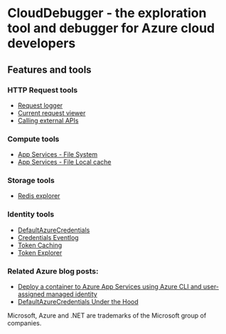 # CloudDebugger - the exploration tool and debugger for Azure cloud developers






## Features and tools



### HTTP Request tools
* [Request logger](https://github.com/tndata/CloudDebugger/wiki/RequestLogger)
* [Current request viewer](https://github.com/tndata/CloudDebugger/wiki/CurrentRequestViewer)
* [Calling external APIs](https://github.com/tndata/CloudDebugger/wiki/CallingAPIs)



### Compute tools
* [App Services - File System](https://github.com/tndata/CloudDebugger/wiki/AppServices)
* [App Services - File Local cache](https://github.com/tndata/CloudDebugger/wiki/AppServices)



### Storage tools
* [Redis explorer](https://github.com/tndata/CloudDebugger/wiki/RedisExplorer)


### Identity tools
* [DefaultAzureCredentials](https://github.com/tndata/CloudDebugger/wiki/DefaultAzureCredentials)
* [Credentials Eventlog](https://github.com/tndata/CloudDebugger/wiki/CredentialsEventLog)
* [Token Caching](https://github.com/tndata/https://github.com/tndata/CloudDebugger/wiki/TokenCaching)
* [Token Explorer](https://github.com/tndata/CloudDebugger/wiki/TokenExplorer)



### Related Azure blog posts:
* <a href="https://nestenius.se/2024/08/27/deploy-a-container-to-azure-app-services-using-azure-cli-and-user-assigned-managed-identity/" target="_blank">Deploy a container to Azure App Services using Azure CLI and user-assigned managed identity</a>
* <a href="https://nestenius.se/2024/04/18/default-azure-credentials-under-the-hood/" target="_blank">DefaultAzureCredentials Under the Hood</a>



Microsoft, Azure and .NET are trademarks of the Microsoft group of companies.
